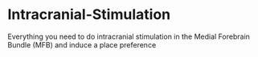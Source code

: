# Intracranial-Stimulation
Everything you need to do intracranial stimulation in the Medial Forebrain Bundle (MFB) and induce a place preference
